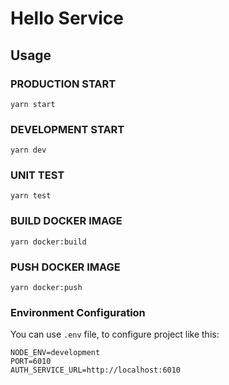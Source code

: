 # Hello Service

## Usage

### PRODUCTION START

```
yarn start
```

### DEVELOPMENT START

```
yarn dev
```

### UNIT TEST

```
yarn test
```

### BUILD DOCKER IMAGE

```
yarn docker:build
```

### PUSH DOCKER IMAGE

```
yarn docker:push
```

### Environment Configuration

You can use `.env` file, to configure project like this:

```
NODE_ENV=development
PORT=6010
AUTH_SERVICE_URL=http://localhost:6010
```
